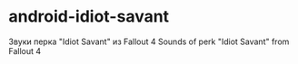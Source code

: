# android-idiot-savant
Звуки перка "Idiot Savant" из Fallout 4
Sounds of perk "Idiot Savant" from Fallout 4
